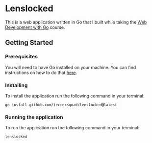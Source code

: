 # Lenslocked

This is a web application written in Go that I built while taking the [Web Development with Go](https://www.usegolang.com/) course.

## Getting Started

### Prerequisites

You will need to have Go installed on your machine. You can find instructions on how to do that [here](https://golang.org/doc/install).

### Installing

To install the application run the following command in your terminal:

```
go install github.com/terrorsquad/lenslocked@latest
```

### Running the application

To run the application run the following command in your terminal:

```
lenslocked
```
